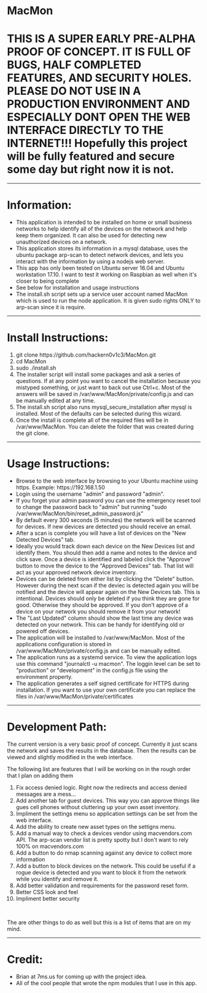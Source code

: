 # MacMon
<h1>THIS IS A SUPER EARLY PRE-ALPHA PROOF OF CONCEPT.  IT IS FULL OF BUGS, HALF COMPLETED FEATURES, AND SECURITY HOLES.  PLEASE DO NOT USE IN A PRODUCTION ENVIRONMENT AND ESPECIALLY DONT OPEN THE WEB INTERFACE DIRECTLY TO THE INTERNET!!!  Hopefully this project will be fully featured and secure some day but right now it is not.</h1>
<hr>

<h1>Information:</h1>
<ul>
  <li>This application is intended to be installed on home or small business networks to help identify all of the devices on the network and help keep them organized.  It can also be used for detecting new unauthorized devices on a network.</li>
  <li>This application stores its information in a mysql database, uses the ubuntu package arp-scan to detect network devices, and lets you interact with the information by using a nodejs web server.</li>
  <li>This app has only been tested on Ubuntu server 16.04 and Ubuntu workstation 17.10.  I want to test it working on Raspbian as well when it's closer to being complete</li>
  <li>See below for installation and usage instructions</li>
  <li>The install.sh script sets up a service user account named MacMon which is used to run the node application.  It is given sudo rights ONLY to arp-scan since it is require.</li>
</ul>
<hr>

<h1>Install Instructions:</h1>
<ol>
  <li>git clone https://github.com/hackern0v1c3/MacMon.git</li>
  <li>cd MacMon</li>
  <li>sudo ./install.sh</li>
  <li>The installer script will install some packages and ask a series of questions.  If at any point you want to cancel the installation because you mistyped something, or just want to back out use Ctrl+c.  Most of the answers will be saved in /var/www/MacMon/private/config.js and can be manually edited at any time.</li>
  <li>The install.sh script also runs mysql_secure_installation after mysql is installed.  Most of the defaults can be selected during this wizard.</li>
  <li>Once the install is complete all of the required files will be in /var/www/MacMon.  You can delete the folder that was created during the git clone.</li>
</ol>
<hr>

<h1>Usage Instructions:</h1>
<ul>
  <li>Browse to the web interface by browsing to your Ubuntu machine using https.  Example: https://192.168.1.50</li>
  <li>Login using the username "admin" and password "admin".</li>
  <li>If you forget your admin password you can use the emergency reset tool to change the password back to "admin" but running "sudo /var/www/MacMon/bin/reset_admin_password.js"</li>
  <li>By default every 300 seconds (5 minutes) the network will be scanned for devices.  If new devices are detected you should receive an email.</li>
  <li>After a scan is complete you will have a list of devices on the "New Detected Devices" tab.</li>
  <li>Ideally you would track down each device on the New Devices list and identify them.  You should then add a name and notes to the device and click save.  Once a device is identified and labeled click the "Approve" button to move the device to the "Approved Devices" tab.  That list will act as your approved network device inventory.</li>
  <li>Devices can be deleted from either list by clicking the "Delete" button.  However during the next scan if the deviec is detected again you will be notified and the device will appear again on the New Devices tab.  This is intentional.  Devices should only be deleted if you think they are gone for good.  Otherwise they should be approved.  If you don't approve of a device on your network you should remove it from your network!</li>
  <li>The "Last Updated" column should show the last time any device was detected on your network.  This can be handy for identifying old or powered off devices.</li>
  <li>The application will be installed to /var/www/MacMon.  Most of the applications configuration is stored in /var/www/MacMon/private/config.js and can be manually edited.</li>
  <li>The application runs as a systemd service.  To view the application logs use this command "journalctl -u macmon".  The loggin level can be set to "production" or "development" in the config.js file using the environment property.</li>
  <li>The application generates a self signed certificate for HTTPS during installation.  If you want to use your own certificate you can replace the files in /var/www/MacMon/private/certificates</li>
</ul>
<hr>

<h1>Development Path:</h1>
<p> The current version is a very basic proof of concept.  Currently it just scans the network and saves the results in the database.  Then the results can be viewed and slightly modified in the web interface.</p>
<p>The following list are features that I will be working on in the rough order that I plan on adding them</p>
<ol>
  <li>Fix access denied logic.  Right now the redirects and access denied messages are a mess...</li>
  <li>Add another tab for guest devices.  This way you can approve things like gues cell phones without cluttering up your own asset inventory.</li>
  <li>Impliment the settings menu so application settings can be set from the web interface.</li>
  <li>Add the ability to create new asset types on the settigns menu.</li>
  <li>Add a manual way to check a devices vendor using macvendors.com API.  The arp-scan vendor list is pretty spotty but I don't want to rely 100% on macvendors.com</li>
  <li>Add a button to do nmap scanning against any device to collect more information</li>
  <li>Add a button to block devices on the network.  This could be useful if a rogue device is detected and you want to block it from the network while you identify and remove it.</li>
  <li>Add better validation and requirements for the password reset form.</li>
  <li>Better CSS look and feel</li>
  <li>Impliment better security</li>
</ol>
<br>
<p>The are other things to do as well but this is a list of items that are on my mind.</p>
<hr>

<h1>Credit:</h1>
<ul>
  <li>Brian at 7ms.us for coming up with the project idea.</li>
  <li>All of the cool people that wrote the npm modules that I use in this app.</li>
